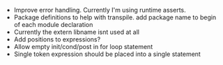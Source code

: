 - Improve error handling. Currently I'm using runtime asserts.
- Package definitions to help with transpile. add package name to begin of each module declaration
- Currently the extern libname isnt used at all
- Add positions to expressions?
- Allow empty init/cond/post in for loop statement
- Single token expression should be placed into a single statement
